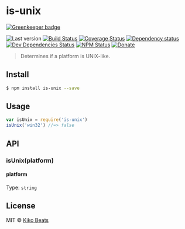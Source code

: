 # is-unix

[![Greenkeeper badge](https://badges.greenkeeper.io/Kikobeats/is-unix.svg)](https://greenkeeper.io/)

![Last version](https://img.shields.io/github/tag/Kikobeats/is-unix.svg?style=flat-square)
[![Build Status](https://img.shields.io/travis/Kikobeats/is-unix/master.svg?style=flat-square)](https://travis-ci.org/Kikobeats/is-unix)
[![Coverage Status](https://img.shields.io/coveralls/Kikobeats/is-unix.svg?style=flat-square)](https://coveralls.io/github/Kikobeats/is-unix)
[![Dependency status](https://img.shields.io/david/Kikobeats/is-unix.svg?style=flat-square)](https://david-dm.org/Kikobeats/is-unix)
[![Dev Dependencies Status](https://img.shields.io/david/dev/Kikobeats/is-unix.svg?style=flat-square)](https://david-dm.org/Kikobeats/is-unix#info=devDependencies)
[![NPM Status](https://img.shields.io/npm/dm/is-unix.svg?style=flat-square)](https://www.npmjs.org/package/is-unix)
[![Donate](https://img.shields.io/badge/donate-paypal-blue.svg?style=flat-square)](https://paypal.me/Kikobeats)

> Determines if a platform is UNIX-like.

## Install

```bash
$ npm install is-unix --save
```

## Usage

```js
var isUnix = require('is-unix')
isUnix('win32') //=> false
```

## API

### isUnix(platform)

#### platform

Type: `string`

## License

MIT © [Kiko Beats](http://kikobeats.com)
